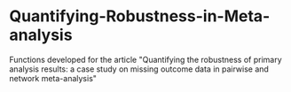 # Quantifying-Robustness-in-Meta-analysis
Functions developed for the article "Quantifying the robustness of primary analysis results: a case study on missing outcome data in pairwise and network meta-analysis"
